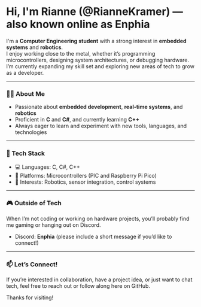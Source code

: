 # Hi, I'm Rianne (@RianneKramer) — also known online as Enphia

I'm a **Computer Engineering student** with a strong interest in **embedded systems** and **robotics**.  
I enjoy working close to the metal, whether it’s programming microcontrollers, designing system architectures, or debugging hardware. I’m currently expanding my skill set and exploring new areas of tech to grow as a developer.

---

### 👩‍💻 About Me
- Passionate about **embedded development**, **real-time systems**, and **robotics**
- Proficient in **C** and **C#**, and currently learning **C++**
- Always eager to learn and experiment with new tools, languages, and technologies

---

### 🔧 Tech Stack
- 💻 Languages: C, C#, C++
- 🔌 Platforms: Microcontrollers (PIC and Raspberry Pi Pico)
- 🤖 Interests: Robotics, sensor integration, control systems

---

### 🎮 Outside of Tech
When I’m not coding or working on hardware projects, you’ll probably find me gaming or hanging out on Discord.

- Discord: **Enphia** (please include a short message if you’d like to connect!)

---

### 📫 Let’s Connect!
If you’re interested in collaboration, have a project idea, or just want to chat tech, feel free to reach out or follow along here on GitHub.

Thanks for visiting!
